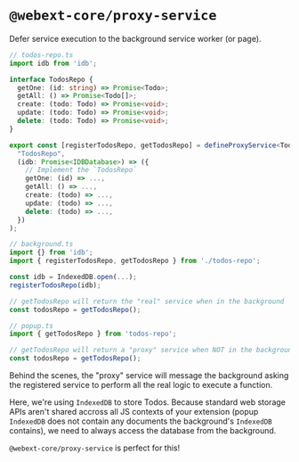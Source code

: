 # `@webext-core/proxy-service`

Defer service execution to the background service worker (or page).

```ts
// todos-repo.ts
import idb from 'idb';

interface TodosRepo {
  getOne: (id: string) => Promise<Todo>;
  getAll: () => Promise<Todo[]>;
  create: (todo: Todo) => Promise<void>;
  update: (todo: Todo) => Promise<void>;
  delete: (todo: Todo) => Promise<void>;
}

export const [registerTodosRepo, getTodosRepo] = defineProxyService<TodosRepo>(
  "TodosRepo",
  (idb: Promise<IDBDatabase>) => ({
    // Implement the `TodosRepo`
    getOne: (id) => ...,
    getAll: () => ...,
    create: (todo) => ...,
    update: (todo) => ...,
    delete: (todo) => ...,
  })
);
```

```ts
// background.ts
import {} from 'idb';
import { registerTodosRepo, getTodosRepo } from './todos-repo';

const idb = IndexedDB.open(...);
registerTodosRepo(idb);

// getTodosRepo will return the "real" service when in the background
const todosRepo = getTodosRepo();
```

```ts
// popup.ts
import { getTodosRepo } from 'todos-repo';

// getTodosRepo will return a "proxy" service when NOT in the background
const todosRepo = getTodosRepo();
```

Behind the scenes, the "proxy" service will message the background asking the registered service to perform all the real logic to execute a function.

Here, we're using `IndexedDB` to store Todos. Because standard web storage APIs aren't shared accross all JS contexts of your extension (popup `IndexedDB` does not contain any documents the background's `IndexedDB` contains), we need to always access the database from the background.

`@webext-core/proxy-service` is perfect for this!

